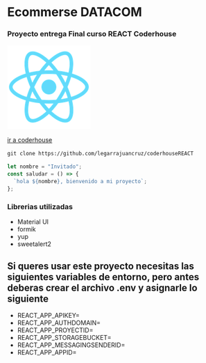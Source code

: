 # Ecommerse DATACOM

### Proyecto entrega Final curso REACT Coderhouse

!["esta es la imagen de react"](/public/logo192.png)

[ir a coderhouse](https://www.coderhouse.com/)

```
git clone https://github.com/legarrajuancruz/coderhouseREACT
```

```javascript
let nombre = "Invitado";
const saludar = () => {
  `hola ${nombre}, bienvenido a mi proyecto`;
};
```

### Librerias utilizadas

- Material UI
- formik
- yup
- sweetalert2

## Si queres usar este proyecto necesitas las siguientes variables de entorno, pero antes deberas crear el archivo .env y asignarle lo siguiente

- REACT_APP_APIKEY=
- REACT_APP_AUTHDOMAIN=
- REACT_APP_PROYECTID=
- REACT_APP_STORAGEBUCKET=
- REACT_APP_MESSAGINGSENDERID=
- REACT_APP_APPID=
